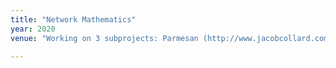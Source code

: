 ```yaml
---
title: "Network Mathematics"
year: 2020
venue: "Working on 3 subprojects: Parmesan (http://www.jacobcollard.com/parmesan2/, https://arxiv.org/abs/2307.06699, https://arxiv.org/abs/2208.13830, https://www.youtube.com/watch?v=-ZhZjMn1Zpk), MathGloss (https://mathgloss.github.io/MathGloss/database) and MathChat (soon)"

---
```

